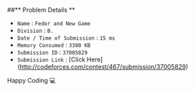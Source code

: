 ##** Problem Details **
 
- `Name`                      : `Fedor and New Game`
- `Division`                  : `B.`
- `Date / Time of Submission` : `15 ms`
- `Memory Consumed`           : `3300 KB`
- `Submission ID`             : `37005829`
- `Submission Link`           : [Click Here] (http://codeforces.com/contest/467/submission/37005829)

Happy Coding  :computer: